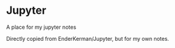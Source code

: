 # Jupyter
A place for my jupyter notes

Directly copied from EnderKerman/Jupyter, but for my own notes.
